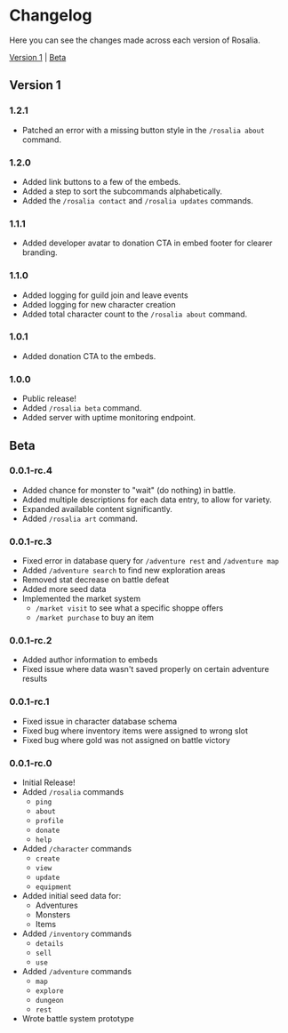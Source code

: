 # Changelog

Here you can see the changes made across each version of Rosalia.

[Version 1](#version-1) | [Beta](#beta)

## Version 1

### 1.2.1

- Patched an error with a missing button style in the `/rosalia about` command.

### 1.2.0

- Added link buttons to a few of the embeds.
- Added a step to sort the subcommands alphabetically.
- Added the `/rosalia contact` and `/rosalia updates` commands.

### 1.1.1

- Added developer avatar to donation CTA in embed footer for clearer branding.

### 1.1.0

- Added logging for guild join and leave events
- Added logging for new character creation
- Added total character count to the `/rosalia about` command.

### 1.0.1

- Added donation CTA to the embeds.

### 1.0.0

- Public release!
- Added `/rosalia beta` command.
- Added server with uptime monitoring endpoint.

## Beta

### 0.0.1-rc.4

- Added chance for monster to "wait" (do nothing) in battle.
- Added multiple descriptions for each data entry, to allow for variety.
- Expanded available content significantly.
- Added `/rosalia art` command.

### 0.0.1-rc.3

- Fixed error in database query for `/adventure rest` and `/adventure map`
- Added `/adventure search` to find new exploration areas
- Removed stat decrease on battle defeat
- Added more seed data
- Implemented the market system
  - `/market visit` to see what a specific shoppe offers
  - `/market purchase` to buy an item

### 0.0.1-rc.2

- Added author information to embeds
- Fixed issue where data wasn't saved properly on certain adventure results

### 0.0.1-rc.1

- Fixed issue in character database schema
- Fixed bug where inventory items were assigned to wrong slot
- Fixed bug where gold was not assigned on battle victory

### 0.0.1-rc.0

- Initial Release!
- Added `/rosalia` commands
  - `ping`
  - `about`
  - `profile`
  - `donate`
  - `help`
- Added `/character` commands
  - `create`
  - `view`
  - `update`
  - `equipment`
- Added initial seed data for:
  - Adventures
  - Monsters
  - Items
- Added `/inventory` commands
  - `details`
  - `sell`
  - `use`
- Added `/adventure` commands
  - `map`
  - `explore`
  - `dungeon`
  - `rest`
- Wrote battle system prototype
